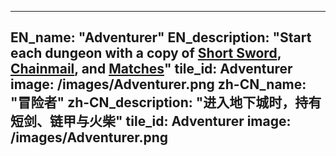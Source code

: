 ---

EN_name: "Adventurer"
EN_description: "Start each dungeon with a copy of <a href = '../items#ShortSword'>Short Sword</a>, <a href = '../items#ChainMail'>Chainmail</a>, and <a href = '../items#Matches'>Matches</a>"
tile_id: Adventurer
image: /images/Adventurer.png
zh-CN_name: "冒险者"
zh-CN_description: "进入地下城时，持有短剑、链甲与火柴"
tile_id: Adventurer
image: /images/Adventurer.png
---
